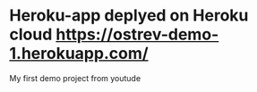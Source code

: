 # Heroku-app deplyed on Heroku cloud https://ostrev-demo-1.herokuapp.com/
My first demo project from youtude
